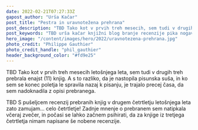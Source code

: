 ```yaml
---
date: 2022-02-21T07:27:33Z
gapost_author: "Urša Kačar"
post_title: "Pestra in uravnotežena prehrana"
post_description: "TBD Tako kot v prvih treh mesecih, sem tudi v drugih treh prebrala enajst (11) knjig. In s skoraj četrtletno zamudo sem končno zbrala in objavila recenzije vseh enajstih."
post_keywords: "TBD urša kačar knjižni blog branje recenzije pika nogavička terry pratchett interior chinatown tek za zmajem očarljivi skupinski samomor preden se kava ohladi before the coffee gets cold varuh v rži"
hero_image: "/content/images/hero/2022/uravnotezena-prehrana.jpg"
photo_credit: "Philippe Gauthier"
photo_credit_handle: "phil_gauthier"
header_background_color: "#fd9e25"
---
```


TBD Tako kot v prvih treh mesecih letošnjega leta, sem tudi v drugih treh prebrala enajst (11) knjig. A s to razliko, da je nastopila pisunska suša, in ko sem se konec poletja le spravila nazaj k pisanju, je trajalo precej časa, da sem nadoknadila z opisi prebranega.

TBD S pušeljcem recenzij prebranih knjig v drugem četrtletju letošnjega leta zato zamujam... celo četrtletje! Zadnje mnenje o prebranem sem natipkala včeraj zvečer, in počasi se lahko začnem psihirati, da za knjige iz tretjega četrtletja nimam napisane še nobene recenzije.
